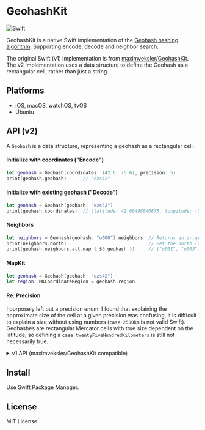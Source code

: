 # GeohashKit
![Swift](https://github.com/ualch9/GeohashKit/workflows/Swift/badge.svg)

GeohashKit is a native Swift implementation of the [Geohash hashing algorithm](https://www.movable-type.co.uk/scripts/geohash.html). Supporting encode, decode and neighbor search. 

The original Swift (v1) implementation is from [maximveksler/GeohashKit](https://github.com/maximveksler/GeohashKit). The v2 implementation uses a data structure to define the Geohash as a rectangular cell, rather than just a string.

## Platforms
- iOS, macOS, watchOS, tvOS
- Ubuntu

## API (v2)
A `Geohash` is a data structure, representing a geohash as a rectangular cell.

#### Initialize with coordinates ("Encode")
```swift
let geohash = Geohash(coordinates: (42.6, -5.6), precision: 5)
print(geohash.geohash)      // "ezs42"
```

#### Initialize with existing geohash ("Decode")
```swift
let geohash = Geohash(geohash: "ezs42")
print(geohash.coordinates)  // (latitude: 42.60498046875, longitude: -5.60302734375)
```

#### Neighbors
```swift
let neighbors = Geohash(geohash: "u000").neighbors  // Returns an array of neighbor geohash cells.
print(neighbors.north)                              // Get the north (top) cell.
print(geohash.neighbors.all.map { $0.geohash })     // ["u001", "u003", "u002", "spbr", "spbp", "ezzz", "gbpb", "gbpc"]
```

#### MapKit
```swift
let geohash = Geohash(geohash: "ezs42")
let region: MKCoordinateRegion = geohash.region
```

#### Re: Precision
I purposely left out a precision enum. I found that explaining the approximate size of the cell at 
a given precision was confusing, it is difficult to explain a size without using numbers (`case 2500km` is not valid Swift). 
Geohashes are rectangular Mercator cells with true size dependent on the latitude, so 
defining a `case twentyFiveHundredKilometers` is still not necessarily true.

<details>
  <summary>v1 API (maximveksler/GeohashKit compatible)</summary>
  To use the maximveksler-compatible API, checkout exactly  `1.0`:
  
  ```swift
  .package(url: "https://github.com/ualch9/geohashkit.git", .exact("1.0"))
  ```
  
  ### Encode
  ```swift
  Geohash.encode(latitude: 42.6, longitude: -5.6) // "ezs42"
  ```

  ### Specify desired precision
  ```swift
  Geohash.encode(latitude: -25.382708, longitude: -49.265506, 12) // "6gkzwgjzn820"
  ```

  ### Decode
  ```swift
  Geohash.decode("ezs42")! // (latitude: 42.60498046875, longitude: -5.60302734375)
  ```

  ### Neighbor Search
  ```swift
  Geohash.neighbors("u000")! // ["u001", "u003", "u002", "spbr", "spbp", "ezzz", "gbpb", "gbpc"]
  ```
</details>

## Install
Use Swift Package Manager.

## License
MIT License.
